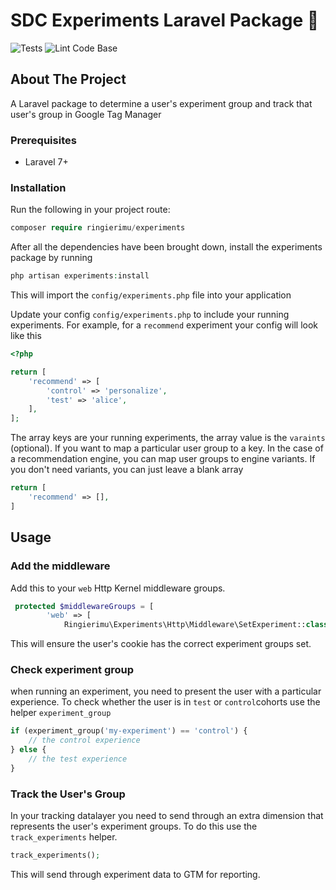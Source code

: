 # SDC Experiments Laravel Package 🧪
![Tests](https://github.com/RingierIMU/sdc-experiments-package/workflows/Tests/badge.svg) ![Lint Code Base](https://github.com/RingierIMU/sdc-experiments-package/workflows/Lint%20Code%20Base/badge.svg)
## About The Project

A Laravel package to determine a user's experiment group and track that user's group in Google Tag Manager

### Prerequisites
- Laravel 7+

### Installation
Run the following in your project route:
```php
composer require ringierimu/experiments
```

After all the dependencies have been brought down, install the experiments package by running

```php
php artisan experiments:install
```
This will import the `config/experiments.php` file into your application

Update your config `config/experiments.php` to include your running experiments. For example, for a `recommend` experiment your config will look like this
```php
<?php

return [
    'recommend' => [
        'control' => 'personalize',
        'test' => 'alice',
    ],
];
```

The array keys are your running experiments, the array value is the `varaints` (optional). If you want to map a particular user group to a key. In the case of a recommendation engine, you can map user groups to engine variants. If you don't need variants, you can just leave a blank array 
```php
return [
    'recommend' => [],
]
```

## Usage
### Add the middleware
Add this to your `web` Http Kernel middleware groups.

```php
 protected $middlewareGroups = [
        'web' => [
            Ringierimu\Experiments\Http\Middleware\SetExperiment::class
```
This will ensure the user's cookie has the correct experiment groups set.

### Check experiment group
when running an experiment, you need to present the user with a particular experience. To check whether the user is in `test` or `control`cohorts use the helper `experiment_group` 
```php
if (experiment_group('my-experiment') == 'control') {
    // the control experience
} else {
    // the test experience
}
```

### Track the User's Group
In your tracking datalayer you need to send through an extra dimension that represents the user's experiment groups.
To do this use the `track_experiments` helper.
```php
track_experiments();
```
This will send through experiment data to GTM for reporting.
